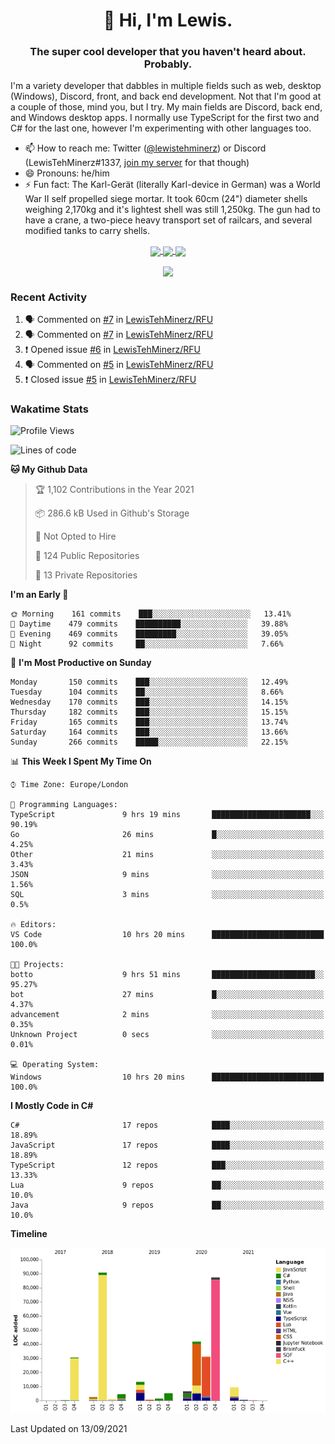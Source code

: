 <h1 align="center">👋 Hi, I'm Lewis.</h1>
<h3 align="center">The super cool developer that you haven't heard about. Probably.</h3>

I'm a variety developer that dabbles in multiple fields such as web, desktop (Windows), Discord, front, and back end development. Not that I'm good at a couple of those, mind you, but I try. My main fields are Discord, back end, and Windows desktop apps. I normally use TypeScript for the first two and C# for the last one, however I'm experimenting with other languages too.

- 📫 How to reach me: Twitter ([@lewistehminerz](https://twitter.com/lewistehminerz)) or Discord (LewisTehMinerz#1337, [join my server](https://discord.gg/XnUh7JB) for that though)
- 😄 Pronouns: he/him
- ⚡ Fun fact: The Karl-Gerät (literally Karl-device in German) was a World War II self propelled siege mortar. It took 60cm (24") diameter shells weighing 2,170kg and it's lightest shell was still 1,250kg. The gun had to have a crane, a two-piece heavy transport set of railcars, and several modified tanks to carry shells.

<p align="center">
  <a href="https://github.com/anuraghazra/github-readme-stats">
    <img align="center" src="https://github-readme-stats.vercel.app/api?username=LewisTehMinerz&count_private=true&show_icons=true&theme=gruvbox">
  </a>
  <a href="https://github.com/anuraghazra/github-readme-stats">
    <img align="center" src="https://github-readme-stats.vercel.app/api/top-langs?username=LewisTehMinerz&layout=compact&theme=gruvbox">
  </a>
  <a href="https://github.com/anuraghazra/github-readme-stats">
    <img align="center" src="https://github-readme-stats.vercel.app/api/wakatime?username=LewisTehMinerz&layout=compact&theme=gruvbox">
  </a>
</p>

<p align="center">
  <a href="https://github.com/ryo-ma/github-profile-trophy">
    <img align="center" src="https://github-profile-trophy.vercel.app/?username=LewisTehMinerz&theme=gruvbox">
  </a>
</p>

### Recent Activity
<!--START_SECTION:activity-->
1. 🗣 Commented on [#7](https://github.com/LewisTehMinerz/RFU/issues/7) in [LewisTehMinerz/RFU](https://github.com/LewisTehMinerz/RFU)
2. 🗣 Commented on [#7](https://github.com/LewisTehMinerz/RFU/issues/7) in [LewisTehMinerz/RFU](https://github.com/LewisTehMinerz/RFU)
3. ❗️ Opened issue [#6](https://github.com/LewisTehMinerz/RFU/issues/6) in [LewisTehMinerz/RFU](https://github.com/LewisTehMinerz/RFU)
4. 🗣 Commented on [#5](https://github.com/LewisTehMinerz/RFU/issues/5) in [LewisTehMinerz/RFU](https://github.com/LewisTehMinerz/RFU)
5. ❗️ Closed issue [#5](https://github.com/LewisTehMinerz/RFU/issues/5) in [LewisTehMinerz/RFU](https://github.com/LewisTehMinerz/RFU)
<!--END_SECTION:activity-->

### Wakatime Stats
<!--START_SECTION:waka-->
![Profile Views](http://img.shields.io/badge/Profile%20Views-3-blue)

![Lines of code](https://img.shields.io/badge/From%20Hello%20World%20I%27ve%20Written-328561%20lines%20of%20code-blue)

**🐱 My Github Data** 

> 🏆 1,102 Contributions in the Year 2021
 > 
> 📦 286.6 kB Used in Github's Storage 
 > 
> 🚫 Not Opted to Hire
 > 
> 📜 124 Public Repositories 
 > 
> 🔑 13 Private Repositories  
 > 
**I'm an Early 🐤** 

```text
🌞 Morning    161 commits    ███░░░░░░░░░░░░░░░░░░░░░░   13.41% 
🌆 Daytime    479 commits    ██████████░░░░░░░░░░░░░░░   39.88% 
🌃 Evening    469 commits    █████████░░░░░░░░░░░░░░░░   39.05% 
🌙 Night      92 commits     ██░░░░░░░░░░░░░░░░░░░░░░░   7.66%

```
📅 **I'm Most Productive on Sunday** 

```text
Monday       150 commits    ███░░░░░░░░░░░░░░░░░░░░░░   12.49% 
Tuesday      104 commits    ██░░░░░░░░░░░░░░░░░░░░░░░   8.66% 
Wednesday    170 commits    ███░░░░░░░░░░░░░░░░░░░░░░   14.15% 
Thursday     182 commits    ███░░░░░░░░░░░░░░░░░░░░░░   15.15% 
Friday       165 commits    ███░░░░░░░░░░░░░░░░░░░░░░   13.74% 
Saturday     164 commits    ███░░░░░░░░░░░░░░░░░░░░░░   13.66% 
Sunday       266 commits    █████░░░░░░░░░░░░░░░░░░░░   22.15%

```


📊 **This Week I Spent My Time On** 

```text
⌚︎ Time Zone: Europe/London

💬 Programming Languages: 
TypeScript               9 hrs 19 mins       ██████████████████████░░░   90.19% 
Go                       26 mins             █░░░░░░░░░░░░░░░░░░░░░░░░   4.25% 
Other                    21 mins             ░░░░░░░░░░░░░░░░░░░░░░░░░   3.43% 
JSON                     9 mins              ░░░░░░░░░░░░░░░░░░░░░░░░░   1.56% 
SQL                      3 mins              ░░░░░░░░░░░░░░░░░░░░░░░░░   0.5%

🔥 Editors: 
VS Code                  10 hrs 20 mins      █████████████████████████   100.0%

🐱‍💻 Projects: 
botto                    9 hrs 51 mins       ███████████████████████░░   95.27% 
bot                      27 mins             █░░░░░░░░░░░░░░░░░░░░░░░░   4.37% 
advancement              2 mins              ░░░░░░░░░░░░░░░░░░░░░░░░░   0.35% 
Unknown Project          0 secs              ░░░░░░░░░░░░░░░░░░░░░░░░░   0.01%

💻 Operating System: 
Windows                  10 hrs 20 mins      █████████████████████████   100.0%

```

**I Mostly Code in C#** 

```text
C#                       17 repos            ████░░░░░░░░░░░░░░░░░░░░░   18.89% 
JavaScript               17 repos            ████░░░░░░░░░░░░░░░░░░░░░   18.89% 
TypeScript               12 repos            ███░░░░░░░░░░░░░░░░░░░░░░   13.33% 
Lua                      9 repos             ██░░░░░░░░░░░░░░░░░░░░░░░   10.0% 
Java                     9 repos             ██░░░░░░░░░░░░░░░░░░░░░░░   10.0%

```


**Timeline**

![Chart not found](https://raw.githubusercontent.com/LewisTehMinerz/LewisTehMinerz/master/charts/bar_graph.png) 


 Last Updated on 13/09/2021
<!--END_SECTION:waka-->
